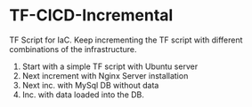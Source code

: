 # TF-CICD-Incremental
TF Script for IaC. Keep incrementing the TF script with different combinations of the infrastructure.
1. Start with a simple TF script with Ubuntu server
2. Next increment with Nginx Server installation
3. Next inc. with MySql DB without data
4. Inc. with data loaded into the DB.
